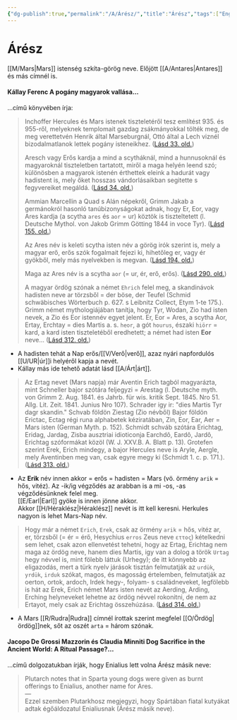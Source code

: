 ```yaml
---
{"dg-publish":true,"permalink":"/A/Árész/","title":"Árész","tags":["Englishtexttranslated"],"created":"2024-01-23T03:59","updated":"2025-08-31T02:06"}
---
```



# Árész

[[M/Mars\|Mars]] istenség szkíta-görög neve. Előjött [[A/Antares\|Antares]] és más címnél is.  

#### Kállay Ferenc A pogány magyarok vallása...

...című könyvében írja:
> Inchoffer Hercules és Mars istenek tiszteletéről tesz említést 935. és 955-ről, melyeknek templomait gazdag zsákmányokkal tölték meg, de meg verettetvén Henrik által Marseburgnál, Ottó által a Lech viznél bizodalmatlanok lettek pogány isteneikhez. ([Lásd 33. old.](zotero://open-pdf/library/items/DFI47XPY?page=33&annotation=6PMH7R4M))
>
> Aresch vagy Erős kardja a mind a scytháknál, mind a hunnusoknál és magyaroknál tiszteletben tartatott, miről a maga helyén leend szó; különösben a magyarok istenén érthettek eleink a hadurát vagy hadistent is, mely őket hosszas vándorlásaikban segitette s fegyvereiket megáldá. ([Lásd 34. old.](zotero://open-pdf/library/items/DFI47XPY?page=34&annotation=XUWCQDY8))  
> 
> Ammian Marcellin a Quad s Alán népekről, Grimm Jakab a germánokról hasonló tanúbizonyságokat adnak, hogy Er, Eor, vagy Ares kardja (a scytha `ares` és `aor` = ur) köztök is tiszteltetett (l. Deutsche Mythol. von Jakob Grimm Götting 1844 in voce Tyr). ([Lásd 155. old.](zotero://open-pdf/library/items/DFI47XPY?page=155&annotation=FU5QI9HG))  
> 
> Az Ares név is keleti scytha isten név a görög irók szerint is, mely a magyar erő, erős szók fogalmait fejezi ki, hihetőleg er, vagy ér gyökből, mely más nyelvekben is megvan. ([Lásd 194. old.](zotero://open-pdf/library/items/DFI47XPY?page=194&annotation=X5N8V4I2))
> 
> Maga az Ares név is a scytha `aor` (= ur, ér, erő, erős). ([Lásd 290. old.](zotero://open-pdf/library/items/DFI47XPY?page=290&annotation=7LHW2PQG))
> 
> A magyar ördög szónak a német `Ehrich` felel meg, a skandinávok hadisten neve ar törzsből = der böse, der Teufel (Schmid schwäbisches Wörterbuch p. 627. s Leibnitz Collect, Etym 1-te 175.). Grimm német mythologiájában tanítja, hogy Tyr, Wodan, Zio had isten nevek, a Zio és Eor istennév egyet jelent. Er, Eor = Ares, a scytha Aor, Ertay, Erchtay = dies Martis a. s. `heor`, a gót `hourus`, északi `hiörr` = kard, a kard isten tiszteletéből eredhetett; a német had isten **Eor** neve... ([Lásd 312. old.](zotero://open-pdf/library/items/DFI47XPY?page=312&annotation=RS2G6FCY))  
- A hadisten tehát a Nap erős/[[V/Verő\|verő]], azaz nyári napfordulós [[U/UR\|úr]]i helyéről kapja a nevét.
- Kállay más ide tehető adatát lásd [[A/Árt\|árt]].

> Az Ertag nevet (Mars napja) már Aventin Erich tagból magyarázta, mint Schneller bajor szótára feljegyzi = Arestag (l. Deutsche myth. von Grimm 2. Aug. 1841. és Jahrb. für wis. kritik Sept. 1845. Nro 51. Allg. Lit. Zeit. 1841. Junius Nro 107). Schrader igy ir: "dies Martis Tyr dagr skandin." Schvab földön Ziestag (Zio névből) Bajor földön Erictac, Ectag régi runa alphabetek kéziratában, Zin, Eor, Ear, Aer = Mars isten (German Myth. p. 152). Schmidt schváb szótára Erichtag, Eridag, Jardag, Zisba ausztriai idioticonja Earchdô, Eardô, Jardô, Erichtag szóformákat közöl (W. J. XXV.B. A. Blatt p. 13). Grotefen szerint Erek, Erich mindegy, a bajor Hercules neve is Aryle, Aergle, mely Aventinben meg van, csak egyre megy ki (Schmidt 1. c. p. 171.). ([Lásd 313. old.](zotero://open-pdf/library/items/DFI47XPY?page=313&annotation=EN86IJAJ))
- Az **Erik** név innen akkor = erős = hadisten = Mars (vö. örmény `arik` = hős, vitéz). Az -ik/ig végződés az arabban is a mi -os, -as végződésünknek felel meg.  
[[E/Earl\|Earl]] gyöke is innen jönne akkor.  
Akkor [[H/Héraklész\|Héraklész]] nevét is itt kell keresni. Herkules nagyon is lehet Mars-Nap név.

> Hogy már a német `Erich`, `Erek`, csak az örmény `arik` = hős, vitéz ar, er, törzsből (= ér = érő, Hesychius `erros` Zeus neve `εττος`) kételkedni sem lehet, csak azon ellenvetést tehetni, hogy az Ertag, Erichtag nem maga az ördög neve, hanem dies Martis, igy van a dolog a török `Urtag` hegy névvel is, mint fölebb láttuk (Urhegy); de itt könnyebb az eligazodás, mert a türk nyelv járások tisztán felmutatják az `urdük`, `yrdük`, `irduk` szókat, magos, és magosság értelemben, felmutatják az oerton, ortok, ardoch, Irdek hegy-, folyam- s családneveket, legfölebb is hát az Erek, Erich német Mars isten nevét az Aerding, Arding, Erching helyneveket lehetne az ördög névvel rokonitni, de nem az Ertayot, mely csak az Erichtag összehúzása. ([Lásd 314. old.](zotero://open-pdf/library/items/DFI47XPY?page=314&annotation=ENE9YEKR))
- A Mars [[R/Rudra\|Rudra]] címnél írottak szerint megfelel [[O/Ördög\|ördög]]nek, sőt az oszét `arta` = három szónak.

#### Jacopo De Grossi Mazzorin és Claudia Minniti Dog Sacrifice in the Ancient World: A Ritual Passage?...  

...című dolgozatukban írják, hogy Enialius lett volna Árész másik neve:  
> Plutarch notes that in Sparta young dogs were given as burnt offerings to Enialius, another name for Ares.  
> —  
> Ezzel szemben Plutarkhosz megjegyzi, hogy Spártában fiatal kutyákat adtak égőáldozatul Enialiusnak (Árész másik neve).  